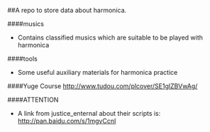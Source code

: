 ##A repo to store data about harmonica. 

####musics  
* Contains classified musics which are suitable to be played with harmonica

####tools  
* Some useful auxiliary materials for harmonica practice

####Yuge Course
http://www.tudou.com/plcover/SE1glZBVwAg/

####ATTENTION  
* A link from justice_enternal about their scripts is: http://pan.baidu.com/s/1mgvCcnI

